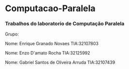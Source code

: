 # Computacao-Paralela
### Trabalhos do laboratorio de Computação Paralela

Grupo:

Nome: Enrique Granado Novaes
TIA:32107803

Nome: Enzo D'amato Rocha
TIA:32125992

Nome: Gabriel Santos de Oliveira Arruda
TIA:32107439
